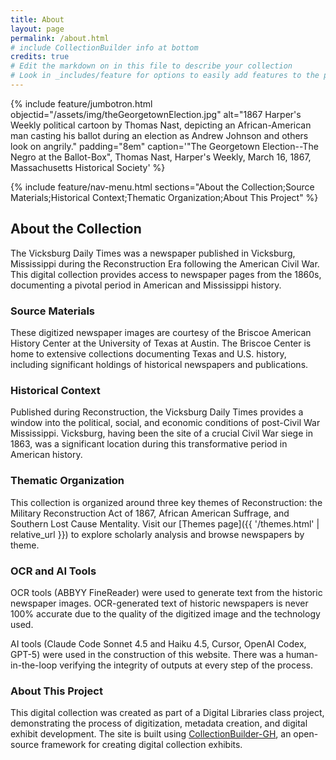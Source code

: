 ```yaml
---
title: About
layout: page
permalink: /about.html
# include CollectionBuilder info at bottom
credits: true
# Edit the markdown on in this file to describe your collection
# Look in _includes/feature for options to easily add features to the page
---
```


{% include feature/jumbotron.html objectid="/assets/img/theGeorgetownElection.jpg" alt="1867 Harper's Weekly political cartoon by Thomas Nast, depicting an African-American man casting his ballot during an election as Andrew Johnson and others look on angrily." padding="8em" caption='"The Georgetown Election--The Negro at the Ballot-Box", Thomas Nast, Harper\'s Weekly, March 16, 1867, Massachusetts Historical Society' %}

{% include feature/nav-menu.html sections="About the Collection;Source Materials;Historical Context;Thematic Organization;About This Project" %}

## About the Collection

The Vicksburg Daily Times was a newspaper published in Vicksburg, Mississippi during the Reconstruction Era following the American Civil War. This digital collection provides access to newspaper pages from the 1860s, documenting a pivotal period in American and Mississippi history.

### Source Materials

These digitized newspaper images are courtesy of the Briscoe American History Center at the University of Texas at Austin. The Briscoe Center is home to extensive collections documenting Texas and U.S. history, including significant holdings of historical newspapers and publications.

### Historical Context

Published during Reconstruction, the Vicksburg Daily Times provides a window into the political, social, and economic conditions of post-Civil War Mississippi. Vicksburg, having been the site of a crucial Civil War siege in 1863, was a significant location during this transformative period in American history.

### Thematic Organization

This collection is organized around three key themes of Reconstruction: the Military Reconstruction Act of 1867, African American Suffrage, and Southern Lost Cause Mentality. Visit our [Themes page]({{ '/themes.html' | relative_url }}) to explore scholarly analysis and browse newspapers by theme.

### OCR and AI Tools

OCR tools (ABBYY FineReader) were used to generate text from the historic newspaper images. OCR-generated text of historic newspapers is never 100% accurate due to the quality of the digitized image and the technology used.

AI tools (Claude Code Sonnet 4.5 and Haiku 4.5, Cursor, OpenAI Codex, GPT-5) were used in the construction of this website. There was a human-in-the-loop verifying the integrity of outputs at every step of the process.

### About This Project

This digital collection was created as part of a Digital Libraries class project, demonstrating the process of digitization, metadata creation, and digital exhibit development. The site is built using [CollectionBuilder-GH](https://collectionbuilder.github.io/gh/), an open-source framework for creating digital collection exhibits. 
